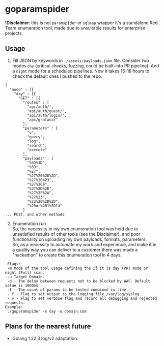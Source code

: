 # goparamspider
**!Disclaimer**: this is not `paramspider` or `sqlmap` wrapper it's a standalone Red Team enumeration tool, made due to unsuitable results for enterprise projects.  

## Usage
1. Fill JSON by keywords in `./assets/payloads.json` file. Consider two modes `day` (critical checks, fuzzing, could be built-into PR pipeline). And a `night` mode for a scheduled pipelines. Now it takes 16-18 hours to check the default ones I pushed to the repo.  
```
{
  "mode" : [{
    "day" : [{
      "GET" : [{
        "routes" : [
          "api/auth/",
          "api/auth/guest/",
          "api/auth/login/",
          "api/grafana/"
        ],
        "parameters" : [
          "v",
          "query",
          "log",
          "search",
          "execute"
        ],
        "payloads" : [
          "%3D%3D",
          "%3D",
          "%27",
          "%27%20%2D%2D",
          "%27%20%23",
          "%27%20â",
          "%27%2D%2D",
          "%27%2F%2A",
          "%27%23",
          "%22%20%2D%2D",
          "%20or%201%3D1â"
        ]
... POST, and other methods
```  
2. Enumeration run  
So, the necessity in my own enumeration tool was held due to unsetisfied results of other tools (see the Disclaimer), and poor functionality on uploading my own payloads, formats, parameters.  
So, as a necessity to automate my work and experience, and make it in a quality way you can deliver to a customer there was made a "hackathon" to create this enumeration tool in 4 days.  
```
 Flags:
 -m Mode of the tool usage defining the if it is day (PR) mode or night (Full) scan.
 -u Target Domain.
 -d - The delay between requests not to be blocked by WAF. Default value is 1000ms
 -l - The count of params to be tested combined in line.
 - f - Flag to set output to the logging file /var/log/syslog.
 - v - Flag to set verbose flag and record all debugging and rejected requests.
Example:
 ./goparamspider -m day -u domain.com
```
## Plans for the nearest future
 * Golang 1.22.3 log/v2 adaptation.

